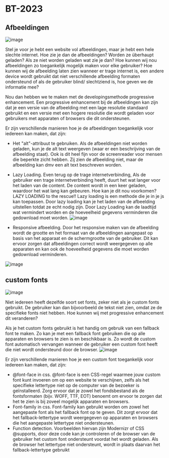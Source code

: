 # BT-2023

## Afbeeldingen
![image](https://user-images.githubusercontent.com/94360732/227063105-e9eb1221-cf0c-4896-b290-d3d9136b5123.png)

Stel je voor je hebt een website vol afbeeldingen, maar je hebt een hele slechte internet. Hoe zie je dan de afbeeldingen? Worden ze überhaupt geladen? Als ze niet worden geladen wat zie je dan?
Hoe kunnen wij nou afbeeldingen zo toegankelijk mogelijk maken voor elke gebruiker? Hoe kunnen wij de afbeelding laten zien wanneer er trage internet is,  een andere device wordt gebruikt dat niet verschillende afbeelding formaten ondersteund of als de gebruiker blind/ slechtziend is, hoe geven we de informatie mee? 

Nou dan hebben we te maken met de developingsmethode progressive enhancement. 
Een progressive enhancement bij de afbeeldingen kan zijn dat je een versie van de afbeelding met een lage resolutie standaard gebruikt en een versie met een  hogere resolutie die wordt geladen voor gebruikers met apparaten of browsers die dit ondersteunen.

Er zijn verschillende manieren hoe je de afbeeldingen toegankelijk voor iedereen kan maken, dat zijn:
- Het "alt"-attribuut te gebruiken. Als de afbeeldingen niet worden geladen, kun je de alt text weergeven (waar er een beschrijving van de afbeelding staat). Ook is dit heel fijn voor de screenreader voor mensen die beperkte zicht hebben. Zij zien de afbeelding niet, maar de afbeelding kan dmv een alt text beschreven worden. 
- Lazy Loading.  Even terug op de trage internetverbinding,  Als de gebruiker een trage internetverbinding heeft, duurt het wat langer voor het laden van de content. De content wordt in een keer geladen, waardoor het wat lang kan gebeuren. Hoe kan je dit nou voorkomen? LAZY LOADING to the rescue!! Lazy loading is een methode die je in je js kan toepassen. Door lazy loading kan je het laden van de afbeelding uitstellen totdat ze echt nodig zijn. Door Lazy Loading kan de laadtijd wat vermindert worden en de hoeveelheid gegevens verminderen die gedownload moet worden. 
![image](https://user-images.githubusercontent.com/94360732/227063053-ed9a4b6d-b376-41b9-aca3-76dedcf19980.png)

- Responsive afbeelding.  Door het responsive maken van de afbeelding wordt de grootte en het formaat van de afbeeldingen aangepast op basis van het apparaat en de schermgrootte van de gebruiker. Dit kan ervoor zorgen dat afbeeldingen correct wordt weergegeven op alle apparaten en kan ook de hoeveelheid gegevens die moet worden gedownload verminderen.

![image](https://user-images.githubusercontent.com/94360732/227063301-ea7511bc-2ec1-4765-9f3e-9eb5737b270e.png)


## custom fonts
![image](https://user-images.githubusercontent.com/94360732/227063002-b4a93b11-ea55-4327-9c5d-ce0301310517.png)

Niet iedereen heeft dezelfde soort set fonts, zeker niet als je custom fonts gebruikt. De gebruiker kan dan bijvoorbeeld de tekst niet zien, omdat  ze de specifieke fonts niet hebben. Hoe kunnen wij met progressive enhancement dit veranderen?

Als je het custom fonts gebruikt is het handig om gebruik van een fallback font te maken. Zo kan je met een fallback font gebruiken die op alle apparaten en browsers te zien is en beschikbaar is. 
Zo wordt de custom font automatisch vervangen wanneer de gebruiker een custom font heeft die niet wordt ondersteund door de browser. 
![image](https://user-images.githubusercontent.com/94360732/227063418-b272797d-93bd-44d9-8dbd-6239c5a2f474.png)

Er zijn verschillende manieren hoe je een custom font toegankelijk voor iedereen kan maken, dat zijn:
- @font-face in css. @font-face is een CSS-regel waarmee jouw custom font kunt invoeren om op een website te verschijnen, zelfs als het specifieke lettertype niet op de computer van de bezoeker is geïnstalleerd. Zorg ervoor dat je  zowel het fondsbestand als de fontsformaten (bijv. WOFF, TTF, EOT) benoemt om ervoor te zorgen dat het te zien is bij zoveel mogelijk apparaten en browsers.
- Font-family in css. Font-family kan gebruikt worden om zowel het aangepaste font als het fallback font op te geven. Dit zorgt ervoor dat het fallback-lettertype wordt weergegeven op apparaten en browsers die het aangepaste lettertype niet ondersteunen.
- Function detection. Voorbeelden hiervan zijn Modernizr of CSS @supports, door deze code kan je controleren of de browser van de gebruiker het custom font ondersteunt voordat het wordt geladen. Als de browser het lettertype niet ondersteunt, wordt in plaats daarvan het fallback-lettertype gebruikt
